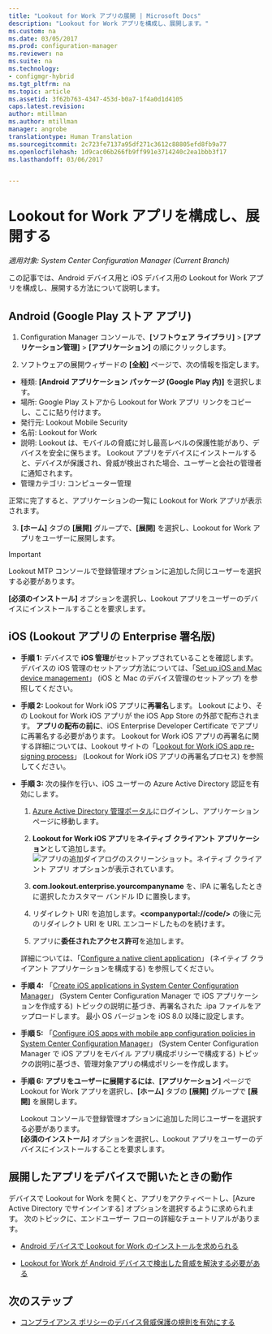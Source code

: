 ```yaml
---
title: "Lookout for Work アプリの展開 | Microsoft Docs"
description: "Lookout for Work アプリを構成し、展開します。"
ms.custom: na
ms.date: 03/05/2017
ms.prod: configuration-manager
ms.reviewer: na
ms.suite: na
ms.technology:
- configmgr-hybrid
ms.tgt_pltfrm: na
ms.topic: article
ms.assetid: 3f62b763-4347-453d-b0a7-1f4a0d1d4105
caps.latest.revision: 
author: mtillman
ms.author: mtillman
manager: angrobe
translationtype: Human Translation
ms.sourcegitcommit: 2c723fe7137a95df271c3612c88805efd8fb9a77
ms.openlocfilehash: 1d9cac06b266fb9ff991e3714240c2ea1bbb3f17
ms.lasthandoff: 03/06/2017


---
```

# <a name="configure-and-deploy-lookout-for-work-apps"></a>Lookout for Work アプリを構成し、展開する

*適用対象: System Center Configuration Manager (Current Branch)*

この記事では、Android デバイス用と iOS デバイス用の Lookout for Work アプリを構成し、展開する方法について説明します。

## <a name="android-google-play-store-app"></a>Android (Google Play ストア アプリ)
1.  Configuration Manager コンソールで、**[ソフトウェア ライブラリ]** > **[アプリケーション管理]** > **[アプリケーション]** の順にクリックします。

2.  ソフトウェアの展開ウィザードの **[全般]** ページで、次の情報を指定します。
  * 種類: **[Android アプリケーション パッケージ (Google Play 内)]** を選択します。
  * 場所: Google Play ストアから Lookout for Work アプリ リンクをコピーし、ここに貼り付けます。
  * 発行元: Lookout Mobile Security
  * 名前: Lookout for Work
  * 説明: Lookout は、モバイルの脅威に対し最高レベルの保護性能があり、デバイスを安全に保ちます。 Lookout アプリをデバイスにインストールすると、デバイスが保護され、脅威が検出された場合、ユーザーと会社の管理者に通知されます。
  * 管理カテゴリ: コンピューター管理

  正常に完了すると、アプリケーションの一覧に Lookout for Work アプリが表示されます。

3.  **[ホーム]** タブの **[展開]** グループで、**[展開]** を選択し、Lookout for Work アプリをユーザーに展開します。
>[!IMPORTANT]
>Lookout MTP コンソールで登録管理オプションに追加した同じユーザーを選択する必要があります。

  **[必須のインストール]** オプションを選択し、Lookout アプリをユーザーのデバイスにインストールすることを要求します。

## <a name="ios-enterprise-signed-version-of-lookout-app"></a>iOS (Lookout アプリの Enterprise 署名版)

* **手順 1:** デバイスで **iOS 管理**がセットアップされていることを確認します。 デバイスの iOS 管理のセットアップ方法については、「[Set up iOS and Mac device management]()」 (iOS と Mac のデバイス管理のセットアップ) を参照してください。

* **手順 2:** Lookout for Work iOS アプリに**再署名**します。 Lookout により、その Lookout for Work iOS アプリが the iOS App Store の外部で配布されます。 **アプリの配布の前に**、iOS Enterprise Developer Certificate でアプリに再署名する必要があります。 Lookout for Work iOS アプリの再署名に関する詳細については、Lookout サイトの「[Lookout for Work iOS app re-signing process](https://personal.support.lookout.com/hc/en-us/articles/114094038714)」 (Lookout for Work iOS アプリの再署名プロセス) を参照してください。


* **手順 3:** 次の操作を行い、iOS ユーザーの Azure Active Directory 認証を有効にします。
  1.  [Azure Active Directory 管理ポータル](https://manage.windowsazure.com)にログインし、アプリケーション ページに移動します。
  2.  **Lookout for Work iOS アプリ**を**ネイティブ クライアント アプリケーション**として追加します。
  ![アプリの追加ダイアログのスクリーンショット。ネイティブ クライアント アプリ オプションが表示されています。](media/aad-add-app.png)

  3. **com.lookout.enterprise.yourcompanyname** を、IPA に署名したときに選択したカスタマー バンドル ID に置換します。
  4.  リダイレクト URI を追加します。**&lt;companyportal://code/>** の後に元のリダイレクト URI を URL エンコードしたものを続けます。
  5.  アプリに**委任されたアクセス許可**を追加します。

  詳細については、「[Configure a native client application](https://azure.microsoft.com/en-us/documentation/articles/app-service-mobile-how-to-configure-active-directory-authentication/#optional-configure-a-native-client-application)」 (ネイティブ クライアント アプリケーションを構成する) を参照してください。


* **手順 4:** 「[Create iOS applications in System Center Configuration Manager](https://docs.microsoft.com/en-us/sccm/apps/get-started/creating-ios-applications)」 (System Center Configuration Manager で iOS アプリケーションを作成する) トピックの説明に基づき、再署名された .ipa ファイルをアップロードします。 最小 OS バージョンを iOS 8.0 以降に設定します。


* **手順 5:** 「[Configure iOS apps with mobile app configuration policies in System Center Configuration Manager](https://docs.microsoft.com/en-us/sccm/apps/deploy-use/configure-ios-apps-with-app-configuration-policies)」 (System Center Configuration Manager で iOS アプリをモバイル アプリ構成ポリシーで構成する) トピックの説明に基づき、管理対象アプリの構成ポリシーを作成します。


* **手順 6:** **アプリをユーザーに展開するには**、**[アプリケーション]** ページで Lookout for Work アプリを選択し、**[ホーム]** タブの **[展開]** グループで **[展開]** を展開します。

  Lookout コンソールで登録管理オプションに追加した同じユーザーを選択する必要があります。  
**[必須のインストール]** オプションを選択し、Lookout アプリをユーザーのデバイスにインストールすることを要求します。

## <a name="what-happens-when-the-deployed-app-is-opened-on-the-device"></a>展開したアプリをデバイスで開いたときの動作




デバイスで Lookout for Work を開くと、アプリをアクティベートし、[Azure Active Directory でサインインする] オプションを選択するように求められます。 次のトピックに、エンドユーザー フローの詳細なチュートリアルがあります。

* [Android デバイスで Lookout for Work のインストールを求められる](http://docs.microsoft.com/intune/enduser/you-are-prompted-to-install-lookout-for-work-android)

* [Lookout for Work が Android デバイスで検出した脅威を解決する必要がある](http://docs.microsoft.com/intune/enduser/you-need-to-resolve-a-threat-found-by-lookout-for-work-android)

## <a name="next-steps"></a>次のステップ
* [コンプライアンス ポリシーのデバイス脅威保護の規則を有効にする](enable-device-threat-protection-rule-compliance-policy.md)

